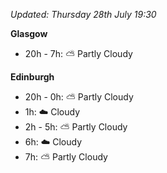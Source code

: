 *Updated: Thursday 28th July 19:30*

**Glasgow**

* 20h - 7h: :partly_sunny: Partly Cloudy

**Edinburgh**

* 20h - 0h: :partly_sunny: Partly Cloudy
* 1h: :cloud: Cloudy
* 2h - 5h: :partly_sunny: Partly Cloudy
* 6h: :cloud: Cloudy
* 7h: :partly_sunny: Partly Cloudy
